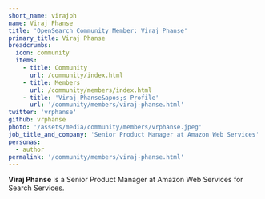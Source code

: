 ```yaml
---
short_name: virajph
name: Viraj Phanse
title: 'OpenSearch Community Member: Viraj Phanse'
primary_title: Viraj Phanse
breadcrumbs:
  icon: community
  items:
    - title: Community
      url: /community/index.html
    - title: Members
      url: /community/members/index.html
    - title: 'Viraj Phanse&apos;s Profile'
      url: '/community/members/viraj-phanse.html'
twitter: 'vrphanse'
github: vrphanse
photo: '/assets/media/community/members/vrphanse.jpeg'
job_title_and_company: 'Senior Product Manager at Amazon Web Services'
personas:
  - author
permalink: '/community/members/viraj-phanse.html'
---
```


**Viraj Phanse** is a Senior Product Manager at Amazon Web Services for Search Services. 
